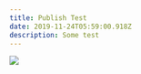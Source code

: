 ```yaml
---
title: Publish Test
date: 2019-11-24T05:59:00.918Z
description: Some test
---
```

![](/img/img_20181210_235317010.jpg)
